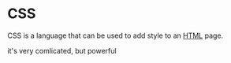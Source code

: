 # CSS



CSS is a language that can be used to add style to an [HTML](/HTML) page.

it's very comlicated, but powerful